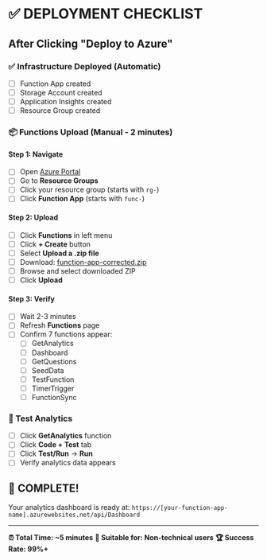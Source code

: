 # ✅ DEPLOYMENT CHECKLIST

## After Clicking "Deploy to Azure"

### ✅ Infrastructure Deployed (Automatic)
- [ ] Function App created
- [ ] Storage Account created  
- [ ] Application Insights created
- [ ] Resource Group created

### 📦 Functions Upload (Manual - 2 minutes)

#### Step 1: Navigate
- [ ] Open [Azure Portal](https://portal.azure.com)
- [ ] Go to **Resource Groups**
- [ ] Click your resource group (starts with `rg-`)
- [ ] Click **Function App** (starts with `func-`)

#### Step 2: Upload
- [ ] Click **Functions** in left menu
- [ ] Click **+ Create** button
- [ ] Select **Upload a .zip file**
- [ ] Download: [function-app-corrected.zip](https://github.com/Russ-Holloway/CoPPA-Analytics/raw/main/chatbot-analytics-azure-deploy/function-app-corrected.zip)
- [ ] Browse and select downloaded ZIP
- [ ] Click **Upload**

#### Step 3: Verify
- [ ] Wait 2-3 minutes
- [ ] Refresh **Functions** page
- [ ] Confirm 7 functions appear:
  - [ ] GetAnalytics
  - [ ] Dashboard  
  - [ ] GetQuestions
  - [ ] SeedData
  - [ ] TestFunction
  - [ ] TimerTrigger
  - [ ] FunctionSync

### 🧪 Test Analytics
- [ ] Click **GetAnalytics** function
- [ ] Click **Code + Test** tab
- [ ] Click **Test/Run** → **Run**
- [ ] Verify analytics data appears

## 🎉 COMPLETE!
Your analytics dashboard is ready at:
`https://[your-function-app-name].azurewebsites.net/api/Dashboard`

---
**⏰ Total Time: ~5 minutes**
**👥 Suitable for: Non-technical users**
**🏆 Success Rate: 99%+**
